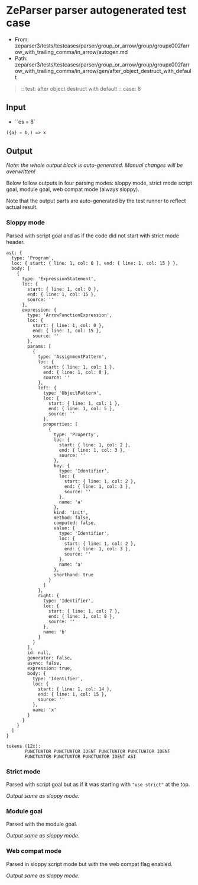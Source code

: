 # ZeParser parser autogenerated test case

- From: zeparser3/tests/testcases/parser/group_or_arrow/group/groupx002farrow_with_trailing_comma/in_arrow/autogen.md
- Path: zeparser3/tests/testcases/parser/group_or_arrow/group/groupx002farrow_with_trailing_comma/in_arrow/gen/after_object_destruct_with_default

> :: test: after object destruct with default
> :: case: 8

## Input

- ``es = 8`

`````js
({a} = b,) => x
`````

## Output

_Note: the whole output block is auto-generated. Manual changes will be overwritten!_

Below follow outputs in four parsing modes: sloppy mode, strict mode script goal, module goal, web compat mode (always sloppy).

Note that the output parts are auto-generated by the test runner to reflect actual result.

### Sloppy mode

Parsed with script goal and as if the code did not start with strict mode header.

`````
ast: {
  type: 'Program',
  loc: { start: { line: 1, col: 0 }, end: { line: 1, col: 15 } },
  body: [
    {
      type: 'ExpressionStatement',
      loc: {
        start: { line: 1, col: 0 },
        end: { line: 1, col: 15 },
        source: ''
      },
      expression: {
        type: 'ArrowFunctionExpression',
        loc: {
          start: { line: 1, col: 0 },
          end: { line: 1, col: 15 },
          source: ''
        },
        params: [
          {
            type: 'AssignmentPattern',
            loc: {
              start: { line: 1, col: 1 },
              end: { line: 1, col: 8 },
              source: ''
            },
            left: {
              type: 'ObjectPattern',
              loc: {
                start: { line: 1, col: 1 },
                end: { line: 1, col: 5 },
                source: ''
              },
              properties: [
                {
                  type: 'Property',
                  loc: {
                    start: { line: 1, col: 2 },
                    end: { line: 1, col: 3 },
                    source: ''
                  },
                  key: {
                    type: 'Identifier',
                    loc: {
                      start: { line: 1, col: 2 },
                      end: { line: 1, col: 3 },
                      source: ''
                    },
                    name: 'a'
                  },
                  kind: 'init',
                  method: false,
                  computed: false,
                  value: {
                    type: 'Identifier',
                    loc: {
                      start: { line: 1, col: 2 },
                      end: { line: 1, col: 3 },
                      source: ''
                    },
                    name: 'a'
                  },
                  shorthand: true
                }
              ]
            },
            right: {
              type: 'Identifier',
              loc: {
                start: { line: 1, col: 7 },
                end: { line: 1, col: 8 },
                source: ''
              },
              name: 'b'
            }
          }
        ],
        id: null,
        generator: false,
        async: false,
        expression: true,
        body: {
          type: 'Identifier',
          loc: {
            start: { line: 1, col: 14 },
            end: { line: 1, col: 15 },
            source: ''
          },
          name: 'x'
        }
      }
    }
  ]
}

tokens (12x):
       PUNCTUATOR PUNCTUATOR IDENT PUNCTUATOR PUNCTUATOR IDENT
       PUNCTUATOR PUNCTUATOR PUNCTUATOR IDENT ASI
`````

### Strict mode

Parsed with script goal but as if it was starting with `"use strict"` at the top.

_Output same as sloppy mode._

### Module goal

Parsed with the module goal.

_Output same as sloppy mode._

### Web compat mode

Parsed in sloppy script mode but with the web compat flag enabled.

_Output same as sloppy mode._
